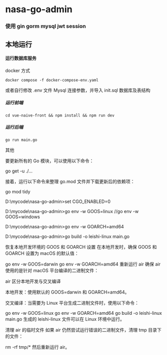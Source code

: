 # nasa-go-admin


### 使用 gin gorm mysql jwt session

## 本地运行

#### 运行数据库服务
docker 方式
```shell
docker compose -f docker-compose-env.yaml 
```
或者自行修改 .env 文件 Mysql 连接参数，并导入 init.sql 数据库及表结构

#####  运行前端
```shell
cd vue-naive-front && npm install && npm run dev
```
##### 运行后端
```shell
go run main.go
```
其他

要更新所有的 Go 模块，可以使用以下命令：

go get -u ./...

接着，运行以下命令来整理 go.mod 文件并下载更新后的依赖项：

go mod tidy





D:\mycode\nasa-go-admin>set CGO_ENABLED=0

D:\mycode\nasa-go-admin>go env -w GOOS=linux   //go env -w GOOS=windows

D:\mycode\nasa-go-admin>go env -w GOARCH=amd64

D:\mycode\nasa-go-admin>go build -o leishi-linux main.go





恢复本地开发环境的 GOOS 和 GOARCH 设置
在本地开发时，确保 GOOS 和 GOARCH 设置为 macOS 的默认值：


go env -w GOOS=darwin
go env -w GOARCH=amd64
重新运行 air
确保 air 使用的是针对 macOS 平台编译的二进制文件：


air
区分本地开发与交叉编译


本地开发：使用默认的 GOOS=darwin 和 GOARCH=amd64。


交叉编译：当需要为 Linux 平台生成二进制文件时，使用以下命令：


go env -w GOOS=linux
go env -w GOARCH=amd64
go build -o leishi-linux main.go
生成的 leishi-linux 文件可以在 Linux 环境中运行。


清理 air 的临时文件
如果 air 仍然尝试运行错误的二进制文件，清理 tmp 目录下的文件：


rm -rf tmp/*
然后重新运行 air。


